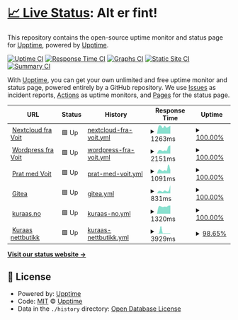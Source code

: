 # [📈 Live Status](https://status.voit.cloud): <!--live status--> **Alt er fint!**

This repository contains the open-source uptime monitor and status page for [Upptime](https://upptime.js.org), powered by [Upptime](https://github.com/upptime/upptime).

[![Uptime CI](https://github.com/voitvode/upptime/workflows/Uptime%20CI/badge.svg)](https://github.com/voitvode/upptime/actions?query=workflow%3A%22Uptime+CI%22)
[![Response Time CI](https://github.com/voitvode/upptime/workflows/Response%20Time%20CI/badge.svg)](https://github.com/voitvode/upptime/actions?query=workflow%3A%22Response+Time+CI%22)
[![Graphs CI](https://github.com/voitvode/upptime/workflows/Graphs%20CI/badge.svg)](https://github.com/voitvode/upptime/actions?query=workflow%3A%22Graphs+CI%22)
[![Static Site CI](https://github.com/voitvode/upptime/workflows/Static%20Site%20CI/badge.svg)](https://github.com/voitvode/upptime/actions?query=workflow%3A%22Static+Site+CI%22)
[![Summary CI](https://github.com/voitvode/upptime/workflows/Summary%20CI/badge.svg)](https://github.com/voitvode/upptime/actions?query=workflow%3A%22Summary+CI%22)

With [Upptime](https://upptime.js.org), you can get your own unlimited and free uptime monitor and status page, powered entirely by a GitHub repository. We use [Issues](https://github.com/upptime/upptime/issues) as incident reports, [Actions](https://github.com/voitvode/upptime/actions) as uptime monitors, and [Pages](https://status.voit.cloud) for the status page.

<!--start: status pages-->
<!-- This summary is generated by Upptime (https://github.com/upptime/upptime) -->
<!-- Do not edit this manually, your changes will be overwritten -->
<!-- prettier-ignore -->
| URL | Status | History | Response Time | Uptime |
| --- | ------ | ------- | ------------- | ------ |
| <img alt="" src="https://favicons.githubusercontent.com/voit.cloud" height="13"> [Nextcloud fra Voit](https://voit.cloud) | 🟩 Up | [nextcloud-fra-voit.yml](https://github.com/voitcode/upptime/commits/HEAD/history/nextcloud-fra-voit.yml) | <details><summary><img alt="Response time graph" src="./graphs/nextcloud-fra-voit/response-time-week.png" height="20"> 1263ms</summary><br><a href="https://status.voit.cloud/history/nextcloud-fra-voit"><img alt="Response time 1284" src="https://img.shields.io/endpoint?url=https%3A%2F%2Fraw.githubusercontent.com%2Fvoitcode%2Fupptime%2FHEAD%2Fapi%2Fnextcloud-fra-voit%2Fresponse-time.json"></a><br><a href="https://status.voit.cloud/history/nextcloud-fra-voit"><img alt="24-hour response time 1389" src="https://img.shields.io/endpoint?url=https%3A%2F%2Fraw.githubusercontent.com%2Fvoitcode%2Fupptime%2FHEAD%2Fapi%2Fnextcloud-fra-voit%2Fresponse-time-day.json"></a><br><a href="https://status.voit.cloud/history/nextcloud-fra-voit"><img alt="7-day response time 1263" src="https://img.shields.io/endpoint?url=https%3A%2F%2Fraw.githubusercontent.com%2Fvoitcode%2Fupptime%2FHEAD%2Fapi%2Fnextcloud-fra-voit%2Fresponse-time-week.json"></a><br><a href="https://status.voit.cloud/history/nextcloud-fra-voit"><img alt="30-day response time 1376" src="https://img.shields.io/endpoint?url=https%3A%2F%2Fraw.githubusercontent.com%2Fvoitcode%2Fupptime%2FHEAD%2Fapi%2Fnextcloud-fra-voit%2Fresponse-time-month.json"></a><br><a href="https://status.voit.cloud/history/nextcloud-fra-voit"><img alt="1-year response time 1284" src="https://img.shields.io/endpoint?url=https%3A%2F%2Fraw.githubusercontent.com%2Fvoitcode%2Fupptime%2FHEAD%2Fapi%2Fnextcloud-fra-voit%2Fresponse-time-year.json"></a></details> | <details><summary><a href="https://status.voit.cloud/history/nextcloud-fra-voit">100.00%</a></summary><a href="https://status.voit.cloud/history/nextcloud-fra-voit"><img alt="All-time uptime 99.97%" src="https://img.shields.io/endpoint?url=https%3A%2F%2Fraw.githubusercontent.com%2Fvoitcode%2Fupptime%2FHEAD%2Fapi%2Fnextcloud-fra-voit%2Fuptime.json"></a><br><a href="https://status.voit.cloud/history/nextcloud-fra-voit"><img alt="24-hour uptime 100.00%" src="https://img.shields.io/endpoint?url=https%3A%2F%2Fraw.githubusercontent.com%2Fvoitcode%2Fupptime%2FHEAD%2Fapi%2Fnextcloud-fra-voit%2Fuptime-day.json"></a><br><a href="https://status.voit.cloud/history/nextcloud-fra-voit"><img alt="7-day uptime 100.00%" src="https://img.shields.io/endpoint?url=https%3A%2F%2Fraw.githubusercontent.com%2Fvoitcode%2Fupptime%2FHEAD%2Fapi%2Fnextcloud-fra-voit%2Fuptime-week.json"></a><br><a href="https://status.voit.cloud/history/nextcloud-fra-voit"><img alt="30-day uptime 100.00%" src="https://img.shields.io/endpoint?url=https%3A%2F%2Fraw.githubusercontent.com%2Fvoitcode%2Fupptime%2FHEAD%2Fapi%2Fnextcloud-fra-voit%2Fuptime-month.json"></a><br><a href="https://status.voit.cloud/history/nextcloud-fra-voit"><img alt="1-year uptime 99.97%" src="https://img.shields.io/endpoint?url=https%3A%2F%2Fraw.githubusercontent.com%2Fvoitcode%2Fupptime%2FHEAD%2Fapi%2Fnextcloud-fra-voit%2Fuptime-year.json"></a></details>
| <img alt="" src="https://favicons.githubusercontent.com/voit.no" height="13"> [Wordpress fra Voit](https://voit.no/wp-login.php) | 🟩 Up | [wordpress-fra-voit.yml](https://github.com/voitcode/upptime/commits/HEAD/history/wordpress-fra-voit.yml) | <details><summary><img alt="Response time graph" src="./graphs/wordpress-fra-voit/response-time-week.png" height="20"> 2151ms</summary><br><a href="https://status.voit.cloud/history/wordpress-fra-voit"><img alt="Response time 1826" src="https://img.shields.io/endpoint?url=https%3A%2F%2Fraw.githubusercontent.com%2Fvoitcode%2Fupptime%2FHEAD%2Fapi%2Fwordpress-fra-voit%2Fresponse-time.json"></a><br><a href="https://status.voit.cloud/history/wordpress-fra-voit"><img alt="24-hour response time 4076" src="https://img.shields.io/endpoint?url=https%3A%2F%2Fraw.githubusercontent.com%2Fvoitcode%2Fupptime%2FHEAD%2Fapi%2Fwordpress-fra-voit%2Fresponse-time-day.json"></a><br><a href="https://status.voit.cloud/history/wordpress-fra-voit"><img alt="7-day response time 2151" src="https://img.shields.io/endpoint?url=https%3A%2F%2Fraw.githubusercontent.com%2Fvoitcode%2Fupptime%2FHEAD%2Fapi%2Fwordpress-fra-voit%2Fresponse-time-week.json"></a><br><a href="https://status.voit.cloud/history/wordpress-fra-voit"><img alt="30-day response time 1824" src="https://img.shields.io/endpoint?url=https%3A%2F%2Fraw.githubusercontent.com%2Fvoitcode%2Fupptime%2FHEAD%2Fapi%2Fwordpress-fra-voit%2Fresponse-time-month.json"></a><br><a href="https://status.voit.cloud/history/wordpress-fra-voit"><img alt="1-year response time 1826" src="https://img.shields.io/endpoint?url=https%3A%2F%2Fraw.githubusercontent.com%2Fvoitcode%2Fupptime%2FHEAD%2Fapi%2Fwordpress-fra-voit%2Fresponse-time-year.json"></a></details> | <details><summary><a href="https://status.voit.cloud/history/wordpress-fra-voit">100.00%</a></summary><a href="https://status.voit.cloud/history/wordpress-fra-voit"><img alt="All-time uptime 98.94%" src="https://img.shields.io/endpoint?url=https%3A%2F%2Fraw.githubusercontent.com%2Fvoitcode%2Fupptime%2FHEAD%2Fapi%2Fwordpress-fra-voit%2Fuptime.json"></a><br><a href="https://status.voit.cloud/history/wordpress-fra-voit"><img alt="24-hour uptime 100.00%" src="https://img.shields.io/endpoint?url=https%3A%2F%2Fraw.githubusercontent.com%2Fvoitcode%2Fupptime%2FHEAD%2Fapi%2Fwordpress-fra-voit%2Fuptime-day.json"></a><br><a href="https://status.voit.cloud/history/wordpress-fra-voit"><img alt="7-day uptime 100.00%" src="https://img.shields.io/endpoint?url=https%3A%2F%2Fraw.githubusercontent.com%2Fvoitcode%2Fupptime%2FHEAD%2Fapi%2Fwordpress-fra-voit%2Fuptime-week.json"></a><br><a href="https://status.voit.cloud/history/wordpress-fra-voit"><img alt="30-day uptime 100.00%" src="https://img.shields.io/endpoint?url=https%3A%2F%2Fraw.githubusercontent.com%2Fvoitcode%2Fupptime%2FHEAD%2Fapi%2Fwordpress-fra-voit%2Fuptime-month.json"></a><br><a href="https://status.voit.cloud/history/wordpress-fra-voit"><img alt="1-year uptime 98.94%" src="https://img.shields.io/endpoint?url=https%3A%2F%2Fraw.githubusercontent.com%2Fvoitcode%2Fupptime%2FHEAD%2Fapi%2Fwordpress-fra-voit%2Fuptime-year.json"></a></details>
| <img alt="" src="https://favicons.githubusercontent.com/prat.voit.no" height="13"> [Prat med Voit](https://prat.voit.no) | 🟩 Up | [prat-med-voit.yml](https://github.com/voitcode/upptime/commits/HEAD/history/prat-med-voit.yml) | <details><summary><img alt="Response time graph" src="./graphs/prat-med-voit/response-time-week.png" height="20"> 1091ms</summary><br><a href="https://status.voit.cloud/history/prat-med-voit"><img alt="Response time 888" src="https://img.shields.io/endpoint?url=https%3A%2F%2Fraw.githubusercontent.com%2Fvoitcode%2Fupptime%2FHEAD%2Fapi%2Fprat-med-voit%2Fresponse-time.json"></a><br><a href="https://status.voit.cloud/history/prat-med-voit"><img alt="24-hour response time 936" src="https://img.shields.io/endpoint?url=https%3A%2F%2Fraw.githubusercontent.com%2Fvoitcode%2Fupptime%2FHEAD%2Fapi%2Fprat-med-voit%2Fresponse-time-day.json"></a><br><a href="https://status.voit.cloud/history/prat-med-voit"><img alt="7-day response time 1091" src="https://img.shields.io/endpoint?url=https%3A%2F%2Fraw.githubusercontent.com%2Fvoitcode%2Fupptime%2FHEAD%2Fapi%2Fprat-med-voit%2Fresponse-time-week.json"></a><br><a href="https://status.voit.cloud/history/prat-med-voit"><img alt="30-day response time 935" src="https://img.shields.io/endpoint?url=https%3A%2F%2Fraw.githubusercontent.com%2Fvoitcode%2Fupptime%2FHEAD%2Fapi%2Fprat-med-voit%2Fresponse-time-month.json"></a><br><a href="https://status.voit.cloud/history/prat-med-voit"><img alt="1-year response time 888" src="https://img.shields.io/endpoint?url=https%3A%2F%2Fraw.githubusercontent.com%2Fvoitcode%2Fupptime%2FHEAD%2Fapi%2Fprat-med-voit%2Fresponse-time-year.json"></a></details> | <details><summary><a href="https://status.voit.cloud/history/prat-med-voit">100.00%</a></summary><a href="https://status.voit.cloud/history/prat-med-voit"><img alt="All-time uptime 99.97%" src="https://img.shields.io/endpoint?url=https%3A%2F%2Fraw.githubusercontent.com%2Fvoitcode%2Fupptime%2FHEAD%2Fapi%2Fprat-med-voit%2Fuptime.json"></a><br><a href="https://status.voit.cloud/history/prat-med-voit"><img alt="24-hour uptime 100.00%" src="https://img.shields.io/endpoint?url=https%3A%2F%2Fraw.githubusercontent.com%2Fvoitcode%2Fupptime%2FHEAD%2Fapi%2Fprat-med-voit%2Fuptime-day.json"></a><br><a href="https://status.voit.cloud/history/prat-med-voit"><img alt="7-day uptime 100.00%" src="https://img.shields.io/endpoint?url=https%3A%2F%2Fraw.githubusercontent.com%2Fvoitcode%2Fupptime%2FHEAD%2Fapi%2Fprat-med-voit%2Fuptime-week.json"></a><br><a href="https://status.voit.cloud/history/prat-med-voit"><img alt="30-day uptime 100.00%" src="https://img.shields.io/endpoint?url=https%3A%2F%2Fraw.githubusercontent.com%2Fvoitcode%2Fupptime%2FHEAD%2Fapi%2Fprat-med-voit%2Fuptime-month.json"></a><br><a href="https://status.voit.cloud/history/prat-med-voit"><img alt="1-year uptime 99.97%" src="https://img.shields.io/endpoint?url=https%3A%2F%2Fraw.githubusercontent.com%2Fvoitcode%2Fupptime%2FHEAD%2Fapi%2Fprat-med-voit%2Fuptime-year.json"></a></details>
| <img alt="" src="https://favicons.githubusercontent.com/git.voit.no" height="13"> [Gitea](https://git.voit.no) | 🟩 Up | [gitea.yml](https://github.com/voitcode/upptime/commits/HEAD/history/gitea.yml) | <details><summary><img alt="Response time graph" src="./graphs/gitea/response-time-week.png" height="20"> 831ms</summary><br><a href="https://status.voit.cloud/history/gitea"><img alt="Response time 701" src="https://img.shields.io/endpoint?url=https%3A%2F%2Fraw.githubusercontent.com%2Fvoitcode%2Fupptime%2FHEAD%2Fapi%2Fgitea%2Fresponse-time.json"></a><br><a href="https://status.voit.cloud/history/gitea"><img alt="24-hour response time 2283" src="https://img.shields.io/endpoint?url=https%3A%2F%2Fraw.githubusercontent.com%2Fvoitcode%2Fupptime%2FHEAD%2Fapi%2Fgitea%2Fresponse-time-day.json"></a><br><a href="https://status.voit.cloud/history/gitea"><img alt="7-day response time 831" src="https://img.shields.io/endpoint?url=https%3A%2F%2Fraw.githubusercontent.com%2Fvoitcode%2Fupptime%2FHEAD%2Fapi%2Fgitea%2Fresponse-time-week.json"></a><br><a href="https://status.voit.cloud/history/gitea"><img alt="30-day response time 660" src="https://img.shields.io/endpoint?url=https%3A%2F%2Fraw.githubusercontent.com%2Fvoitcode%2Fupptime%2FHEAD%2Fapi%2Fgitea%2Fresponse-time-month.json"></a><br><a href="https://status.voit.cloud/history/gitea"><img alt="1-year response time 701" src="https://img.shields.io/endpoint?url=https%3A%2F%2Fraw.githubusercontent.com%2Fvoitcode%2Fupptime%2FHEAD%2Fapi%2Fgitea%2Fresponse-time-year.json"></a></details> | <details><summary><a href="https://status.voit.cloud/history/gitea">100.00%</a></summary><a href="https://status.voit.cloud/history/gitea"><img alt="All-time uptime 96.89%" src="https://img.shields.io/endpoint?url=https%3A%2F%2Fraw.githubusercontent.com%2Fvoitcode%2Fupptime%2FHEAD%2Fapi%2Fgitea%2Fuptime.json"></a><br><a href="https://status.voit.cloud/history/gitea"><img alt="24-hour uptime 100.00%" src="https://img.shields.io/endpoint?url=https%3A%2F%2Fraw.githubusercontent.com%2Fvoitcode%2Fupptime%2FHEAD%2Fapi%2Fgitea%2Fuptime-day.json"></a><br><a href="https://status.voit.cloud/history/gitea"><img alt="7-day uptime 100.00%" src="https://img.shields.io/endpoint?url=https%3A%2F%2Fraw.githubusercontent.com%2Fvoitcode%2Fupptime%2FHEAD%2Fapi%2Fgitea%2Fuptime-week.json"></a><br><a href="https://status.voit.cloud/history/gitea"><img alt="30-day uptime 100.00%" src="https://img.shields.io/endpoint?url=https%3A%2F%2Fraw.githubusercontent.com%2Fvoitcode%2Fupptime%2FHEAD%2Fapi%2Fgitea%2Fuptime-month.json"></a><br><a href="https://status.voit.cloud/history/gitea"><img alt="1-year uptime 96.89%" src="https://img.shields.io/endpoint?url=https%3A%2F%2Fraw.githubusercontent.com%2Fvoitcode%2Fupptime%2FHEAD%2Fapi%2Fgitea%2Fuptime-year.json"></a></details>
| <img alt="" src="https://favicons.githubusercontent.com/kuraas.no" height="13"> [kuraas.no](https://kuraas.no/wp-login.php) | 🟩 Up | [kuraas-no.yml](https://github.com/voitcode/upptime/commits/HEAD/history/kuraas-no.yml) | <details><summary><img alt="Response time graph" src="./graphs/kuraas-no/response-time-week.png" height="20"> 1320ms</summary><br><a href="https://status.voit.cloud/history/kuraas-no"><img alt="Response time 1613" src="https://img.shields.io/endpoint?url=https%3A%2F%2Fraw.githubusercontent.com%2Fvoitcode%2Fupptime%2FHEAD%2Fapi%2Fkuraas-no%2Fresponse-time.json"></a><br><a href="https://status.voit.cloud/history/kuraas-no"><img alt="24-hour response time 1456" src="https://img.shields.io/endpoint?url=https%3A%2F%2Fraw.githubusercontent.com%2Fvoitcode%2Fupptime%2FHEAD%2Fapi%2Fkuraas-no%2Fresponse-time-day.json"></a><br><a href="https://status.voit.cloud/history/kuraas-no"><img alt="7-day response time 1320" src="https://img.shields.io/endpoint?url=https%3A%2F%2Fraw.githubusercontent.com%2Fvoitcode%2Fupptime%2FHEAD%2Fapi%2Fkuraas-no%2Fresponse-time-week.json"></a><br><a href="https://status.voit.cloud/history/kuraas-no"><img alt="30-day response time 1515" src="https://img.shields.io/endpoint?url=https%3A%2F%2Fraw.githubusercontent.com%2Fvoitcode%2Fupptime%2FHEAD%2Fapi%2Fkuraas-no%2Fresponse-time-month.json"></a><br><a href="https://status.voit.cloud/history/kuraas-no"><img alt="1-year response time 1613" src="https://img.shields.io/endpoint?url=https%3A%2F%2Fraw.githubusercontent.com%2Fvoitcode%2Fupptime%2FHEAD%2Fapi%2Fkuraas-no%2Fresponse-time-year.json"></a></details> | <details><summary><a href="https://status.voit.cloud/history/kuraas-no">100.00%</a></summary><a href="https://status.voit.cloud/history/kuraas-no"><img alt="All-time uptime 98.98%" src="https://img.shields.io/endpoint?url=https%3A%2F%2Fraw.githubusercontent.com%2Fvoitcode%2Fupptime%2FHEAD%2Fapi%2Fkuraas-no%2Fuptime.json"></a><br><a href="https://status.voit.cloud/history/kuraas-no"><img alt="24-hour uptime 100.00%" src="https://img.shields.io/endpoint?url=https%3A%2F%2Fraw.githubusercontent.com%2Fvoitcode%2Fupptime%2FHEAD%2Fapi%2Fkuraas-no%2Fuptime-day.json"></a><br><a href="https://status.voit.cloud/history/kuraas-no"><img alt="7-day uptime 100.00%" src="https://img.shields.io/endpoint?url=https%3A%2F%2Fraw.githubusercontent.com%2Fvoitcode%2Fupptime%2FHEAD%2Fapi%2Fkuraas-no%2Fuptime-week.json"></a><br><a href="https://status.voit.cloud/history/kuraas-no"><img alt="30-day uptime 100.00%" src="https://img.shields.io/endpoint?url=https%3A%2F%2Fraw.githubusercontent.com%2Fvoitcode%2Fupptime%2FHEAD%2Fapi%2Fkuraas-no%2Fuptime-month.json"></a><br><a href="https://status.voit.cloud/history/kuraas-no"><img alt="1-year uptime 98.98%" src="https://img.shields.io/endpoint?url=https%3A%2F%2Fraw.githubusercontent.com%2Fvoitcode%2Fupptime%2FHEAD%2Fapi%2Fkuraas-no%2Fuptime-year.json"></a></details>
| <img alt="" src="https://favicons.githubusercontent.com/kuraas.net" height="13"> [Kuraas nettbutikk](https://kuraas.net) | 🟩 Up | [kuraas-nettbutikk.yml](https://github.com/voitcode/upptime/commits/HEAD/history/kuraas-nettbutikk.yml) | <details><summary><img alt="Response time graph" src="./graphs/kuraas-nettbutikk/response-time-week.png" height="20"> 3929ms</summary><br><a href="https://status.voit.cloud/history/kuraas-nettbutikk"><img alt="Response time 1392" src="https://img.shields.io/endpoint?url=https%3A%2F%2Fraw.githubusercontent.com%2Fvoitcode%2Fupptime%2FHEAD%2Fapi%2Fkuraas-nettbutikk%2Fresponse-time.json"></a><br><a href="https://status.voit.cloud/history/kuraas-nettbutikk"><img alt="24-hour response time 1183" src="https://img.shields.io/endpoint?url=https%3A%2F%2Fraw.githubusercontent.com%2Fvoitcode%2Fupptime%2FHEAD%2Fapi%2Fkuraas-nettbutikk%2Fresponse-time-day.json"></a><br><a href="https://status.voit.cloud/history/kuraas-nettbutikk"><img alt="7-day response time 3929" src="https://img.shields.io/endpoint?url=https%3A%2F%2Fraw.githubusercontent.com%2Fvoitcode%2Fupptime%2FHEAD%2Fapi%2Fkuraas-nettbutikk%2Fresponse-time-week.json"></a><br><a href="https://status.voit.cloud/history/kuraas-nettbutikk"><img alt="30-day response time 1778" src="https://img.shields.io/endpoint?url=https%3A%2F%2Fraw.githubusercontent.com%2Fvoitcode%2Fupptime%2FHEAD%2Fapi%2Fkuraas-nettbutikk%2Fresponse-time-month.json"></a><br><a href="https://status.voit.cloud/history/kuraas-nettbutikk"><img alt="1-year response time 1392" src="https://img.shields.io/endpoint?url=https%3A%2F%2Fraw.githubusercontent.com%2Fvoitcode%2Fupptime%2FHEAD%2Fapi%2Fkuraas-nettbutikk%2Fresponse-time-year.json"></a></details> | <details><summary><a href="https://status.voit.cloud/history/kuraas-nettbutikk">98.65%</a></summary><a href="https://status.voit.cloud/history/kuraas-nettbutikk"><img alt="All-time uptime 99.89%" src="https://img.shields.io/endpoint?url=https%3A%2F%2Fraw.githubusercontent.com%2Fvoitcode%2Fupptime%2FHEAD%2Fapi%2Fkuraas-nettbutikk%2Fuptime.json"></a><br><a href="https://status.voit.cloud/history/kuraas-nettbutikk"><img alt="24-hour uptime 100.00%" src="https://img.shields.io/endpoint?url=https%3A%2F%2Fraw.githubusercontent.com%2Fvoitcode%2Fupptime%2FHEAD%2Fapi%2Fkuraas-nettbutikk%2Fuptime-day.json"></a><br><a href="https://status.voit.cloud/history/kuraas-nettbutikk"><img alt="7-day uptime 98.65%" src="https://img.shields.io/endpoint?url=https%3A%2F%2Fraw.githubusercontent.com%2Fvoitcode%2Fupptime%2FHEAD%2Fapi%2Fkuraas-nettbutikk%2Fuptime-week.json"></a><br><a href="https://status.voit.cloud/history/kuraas-nettbutikk"><img alt="30-day uptime 99.69%" src="https://img.shields.io/endpoint?url=https%3A%2F%2Fraw.githubusercontent.com%2Fvoitcode%2Fupptime%2FHEAD%2Fapi%2Fkuraas-nettbutikk%2Fuptime-month.json"></a><br><a href="https://status.voit.cloud/history/kuraas-nettbutikk"><img alt="1-year uptime 99.89%" src="https://img.shields.io/endpoint?url=https%3A%2F%2Fraw.githubusercontent.com%2Fvoitcode%2Fupptime%2FHEAD%2Fapi%2Fkuraas-nettbutikk%2Fuptime-year.json"></a></details>

<!--end: status pages-->

[**Visit our status website →**](https://status.voit.cloud)

## 📄 License

- Powered by: [Upptime](https://github.com/upptime/upptime)
- Code: [MIT](./LICENSE) © [Upptime](https://upptime.js.org)
- Data in the `./history` directory: [Open Database License](https://opendatacommons.org/licenses/odbl/1-0/)
